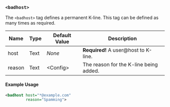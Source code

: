 <!-- This file contains a page fragment. Any changes will affect all pages that include it. -->

### `<badhost>`

The `<badhost>` tag defines a permanent K-line. This tag can be defined as many times as required.

Name   | Type | Default Value  | Description
------ | ---- | -------------- | -----------
host   | Text | *None*         | **Required!** A user@host to K-line.
reason | Text | &lt;Config&gt; | The reason for the K-line being added.

#### Example Usage

```xml
<badhost host="*@example.com"
         reason="Spamming">
```
